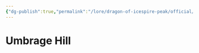 ```yaml
---
{"dg-publish":true,"permalink":"/lore/dragon-of-icespire-peak/official/quests/umbrage-hill/"}
---
```



# Umbrage Hill